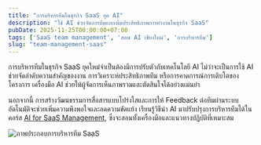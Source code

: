 ```yaml
---
title: "การบริหารทีมในธุรกิจ SaaS ยุค AI"
description: "ใช้ AI ช่วยจัดการทีมและเพิ่มประสิทธิภาพการทำงานในธุรกิจ SaaS"
pubDate: 2025-11-25T00:00:00+07:00
tags: ['SaaS team management', 'สอน AI เชียงใหม่', 'การบริหารทีม']
slug: "team-management-saas"
---
```

การบริหารทีมในธุรกิจ SaaS ยุคใหม่จำเป็นต้องมีการปรับตัวกับเทคโนโลยี AI ไม่ว่าจะเป็นการใช้ AI ช่วยจัดลำดับความสำคัญของงาน การวิเคราะห์ประสิทธิภาพทีม หรือการคาดการณ์การเติบโตของโครงการ เครื่องมือ AI ช่วยให้ผู้จัดการเห็นภาพรวมและตัดสินใจได้อย่างแม่นยำ

นอกจากนี้ การสร้างวัฒนธรรมการสื่อสารแบบโปร่งใสและการให้ Feedback ต่อทีมผ่านระบบอัตโนมัติจะช่วยเพิ่มความพึงพอใจและลดความขัดแย้ง เรียนรู้วิธีนำ AI มาปรับปรุงการบริหารทีมได้ในคอร์ส [AI for SaaS Management](https://www.aiunlockinnovations.com/), ซึ่งจะสอนทั้งเครื่องมือและแนวทางปฏิบัติที่เหมาะสม

![ภาพประกอบการบริหารทีม SaaS](team-management-saas.jpg "การบริหารทีม SaaS")
